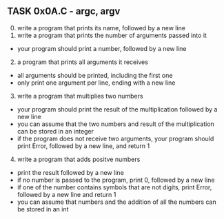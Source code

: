 ## TASK 0x0A.C - argc, argv
  0. write a program that prints its name, followed by a new line
  1. write a program that prints the number of arguments passed into it
   * your program should print a number, followed by a new line
  2. a program that prints all arguments it receives
   * all arguments should be printed, including the first one
   * only print one argument per line, ending with a new line
  3. write a program that multiplies two numbers
   * your program should print the result of the multiplication followed by a new line
   * you can assume that the two numbers and result of the multiplication can be stored in an integer
   * if the program does not receive two arguments, your program should print Error, followed by a new line, and return 1
  4. write a program that adds positve numbers
   * print the result followed by a new line
   * if no number is passed to the program, print 0, followed by a new line
   * if one of the number contains symbols that are not digits, print Error, followed by a new line and return 1
   * you can assume that numbers and the addition of all the numbers can be stored in an int
